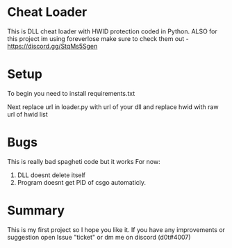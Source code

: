 # Cheat Loader
This is DLL cheat loader with HWID protection coded in Python.
ALSO
for this project im using foreverlose
make sure to check them out - https://discord.gg/StqMs5Sgen

# Setup
To begin you need to install requirements.txt

Next replace url in loader.py with url of your dll
and replace hwid with raw url of hwid list

# Bugs
This is really bad spagheti code but it works
For now: 
1. DLL doesnt delete itself
2. Program doesnt get PID of csgo automaticly.

# Summary
This is my first project so I hope you like it. 
If you have any improvements or suggestion open Issue "ticket" or dm me on discord (d0t#4007)
